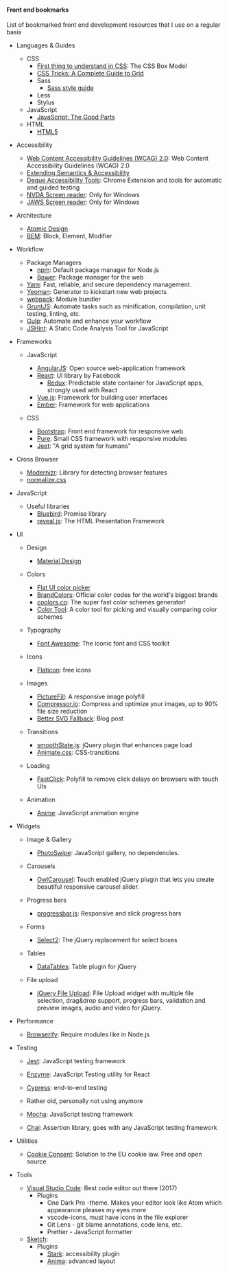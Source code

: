 #### Front end bookmarks ####
List of bookmarked front end development resources that I use on a regular basis

+ Languages & Guides
  + CSS
    + [First thing to understand in CSS](https://css-tricks.com/the-css-box-model/): The CSS Box Model
    + [CSS Tricks: A Complete Guide to Grid](https://css-tricks.com/snippets/css/complete-guide-grid/)
    + Sass
      + [Sass style guide](https://css-tricks.com/sass-style-guide/)
    + Less
    + Stylus
  + JavaScript
    + [JavaScript: The Good Parts](http://bdcampbell.net/javascript/book/javascript_the_good_parts.pdf)
  + HTML
    + [HTML5](https://developer.mozilla.org/en/docs/Web/Guide/HTML/HTML5)
  
+ Accessibility
  + [Web Content Accessibility Guidelines (WCAG) 2.0](https://www.w3.org/TR/WCAG20/): Web Content Accessibility Guidelines (WCAG) 2.0
  + [Extending Semantics & Accessibility](http://learn.shayhowe.com/advanced-html-css/semantics-accessibility/)
  + [Deque Accessibility Tools](https://www.deque.com/axe/): Chrome Extension and tools for automatic and guided testing
  + [NVDA Screen reader](https://www.nvaccess.org/download/): Only for Windows
  + [JAWS Screen reader](https://support.freedomscientific.com/Downloads/JAWS): Only for Windows  

  
+ Architecture
  + [Atomic Design](http://bradfrost.com/blog/post/atomic-web-design/)
  + [BEM](https://en.bem.info/): Block, Element, Modifier

+ Workflow

  + Package Managers
    + [npm](https://www.npmjs.com/): Default package manager for Node.js
    + [Bower](http://bower.io/): Package manager for the web
  + [Yarn](https://yarnpkg.com/): Fast, reliable, and secure dependency management.
  + [Yeoman](http://yeoman.io/): Generator to kickstart new web projects
  + [webpack](https://webpack.github.io/): Module bundler
  + [GruntJS](http://gruntjs.com/): Automate tasks such as minification, compilation, unit testing, linting, etc.
  + [Gulp](http://gulpjs.com/): Automate and enhance your workflow  
  + [JSHint](http://jshint.com/): A Static Code Analysis Tool for JavaScript

+ Frameworks

  + JavaScript
    + [AngularJS](https://angularjs.org/): Open source web-application framework
    + [React](https://facebook.github.io/react/): UI library by Facebook 
      + [Redux](http://redux.js.org/): Predictable state container for JavaScript apps, strongly used with React
    + [Vue.js](https://vuejs.org/): Framework for building user interfaces
    + [Ember](https://www.emberjs.com/): Framework for web applications
    
  + CSS
    + [Bootstrap](http://getbootstrap.com/): Front end framework for responsive web
    + [Pure](http://purecss.io/): Small CSS framework with responsive modules
    + [Jeet](http://jeet.gs/): "A grid system for humans"
    
+ Cross Browser
  + [Modernizr](https://modernizr.com/): Library for detecting browser features
  + [normalize.css](http://nicolasgallagher.com/about-normalize-css/)
  
+ JavaScript
  + Useful libraries
    + [Bluebird](http://bluebirdjs.com/docs/getting-started.html): Promise library
    + [reveal.js](https://github.com/hakimel/reveal.js): The HTML Presentation Framework
    
+ UI
  + Design
    + [Material Design](https://material.io/)
    
  + Colors
    + [Flat UI color picker](http://bootflat.github.io/color-picker.html)
    + [BrandColors](http://brandcolors.net/): Official color codes for the world's biggest brands
    + [coolors.co](https://coolors.co/): The super fast color schemes generator!
    + [Color Tool](https://material.io/color/): A color tool for picking and visually comparing color schemes
    
  + Typography
    + [Font Awesome](https://fortawesome.github.io/Font-Awesome/): The iconic font and CSS toolkit
    
  + Icons
    + [Flaticon](http://www.flaticon.com/): free icons
    
  + Images
    + [PictureFill](https://scottjehl.github.io/picturefill/): A responsive image polyfill
    + [Compressor.io](https://compressor.io/): Compress and optimize your images, up to 90% file size reduction
    + [Better SVG Fallback](http://sarasoueidan.com/blog/svg-picture/): Blog post
    
  + Transitions
    + [smoothState.js](https://github.com/miguel-perez/smoothState.js): jQuery plugin that enhances page load
    + [Animate.css](https://daneden.github.io/animate.css/): CSS-transitions
    
  + Loading
    + [FastClick](https://github.com/ftlabs/fastclick): Polyfill to remove click delays on browsers with touch UIs
    
  + Animation
    + [Anime](http://animejs.com/): JavaScript animation engine
    
+ Widgets
  + Image & Gallery
    + [PhotoSwipe](http://photoswipe.com/): JavaScript gallery, no dependencies.

  + Carousels
    + [OwlCarousel](http://owlgraphic.com/owlcarousel/): Touch enabled jQuery plugin that lets you create beautiful responsive carousel slider.
    
  + Progress bars 
    + [progressbar.js](https://github.com/kimmobrunfeldt/progressbar.js): Responsive and slick progress bars
    
  + Forms
    + [Select2](https://select2.github.io/): The jQuery replacement for select boxes
    
  + Tables
    + [DataTables](https://datatables.net/): Table plugin for jQuery
    
  + File upload
    + [jQuery File Upload](http://blueimp.github.io/jQuery-File-Upload/): File Upload widget with multiple file selection, drag&drop support, progress bars, validation and preview images, audio and video for jQuery.
    
+ Performance
  + [Browserify](http://browserify.org/): Require modules like in Node.js
  
+ Testing
  + [Jest](https://facebook.github.io/jest/): JavaScript testing framework
  + [Enzyme](https://airbnb.io/enzyme/): JavaScript Testing utility for React
  + [Cypress](https://www.cypress.io/): end-to-end testing  

  + Rather old, personally not using anymore
  + [Mocha](https://mochajs.org/): JavaScript testing framework
  + [Chai](http://chaijs.com/): Assertion library, goes with any JavaScript testing framework

  
+ Utilities
  + [Cookie Consent](https://cookieconsent.insites.com/): Solution to the EU cookie law. Free and open source
  
+ Tools
  + [Visual Studio Code](https://code.visualstudio.com/): Best code editor out there (2017)
    + Plugins
      + One Dark Pro -theme. Makes your editor look like Atom which appearance pleases my eyes more
      + vscode-icons, must have icons in the file explorer
      + Git Lens - git blame annotations, code lens, etc.
      + Prettier - JavaScript formatter
  + [Sketch]():
    + Plugins
      + [Stark](https://getstark.co/): accessibility plugin
      + [Anima](https://www.animaapp.com/): advanced layout
  

      
  


